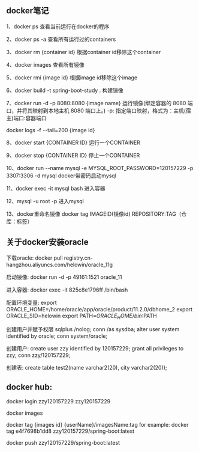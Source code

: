 ## docker笔记

1、docker ps 查看当前运行在docker的程序

2、docker ps -a 查看所有运行过的containers

3、docker rm {container id} 根据container id移除这个container

4、docker images 查看所有镜像

5、docker rmi {image id} 根据image id移除这个image

6、docker build -t spring-boot-study . 构建镜像

7、docker run -d -p 8080:8080 {image name} 运行镜像(绑定容器的 8080 端口，并将其映射到本地主机 8080 端口上。)
  -p: 指定端口映射，格式为：主机(宿主)端口:容器端口
  
docker logs -f --tail=200 {image id}

8、docker start {CONTAINER ID} 运行一个CONTAINER

9、docker stop {CONTAINER ID} 停止一个CONTAINER

10、docker run --name mysql -e MYSQL_ROOT_PASSWORD=120157229 -p 3307:3306 -d mysql docker带密码启动mysql

11、docker exec -it mysql bash 进入容器

12、mysql -u root -p 进入mysql

13、docker重命名镜像
docker tag IMAGEID(镜像id) REPOSITORY:TAG（仓库：标签）

## 关于docker安装oracle

下载oracle:
docker pull registry.cn-hangzhou.aliyuncs.com/helowin/oracle_11g

启动镜像:
docker run -d -p 49161:1521 oracle_11

进入容器:
docker exec -it 825c8e1796ff /bin/bash

配置环境变量:
export ORACLE_HOME=/home/oracle/app/oracle/product/11.2.0/dbhome_2
export ORACLE_SID=helowin
export PATH=$ORACLE_HOME/bin:$PATH

创建用户并赋予权限
sqlplus /nolog;
conn /as sysdba;
alter user system identified by oracle;
conn system/oracle;

创建用户:
create user zzy identified by 120157229;
grant all privileges to zzy;
conn zzy/120157229;

创建表:
create table test2(name varchar2(20), city varchar2(20));

## docker hub:

docker login
zzy120157229
zzy120157229

docker images

docker tag {images id} {userName}/imagesName:tag
for example: docker tag e4f7698b1dd8 zzy120157229/spring-boot:latest

docker push zzy120157229/spring-boot:latest